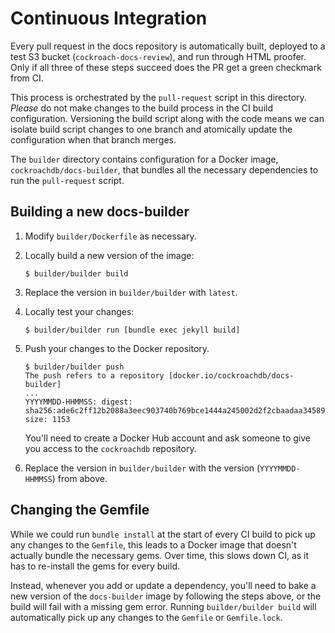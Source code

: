 # Continuous Integration

Every pull request in the docs repository is automatically built, deployed to a
test S3 bucket (`cockroach-docs-review`), and run through HTML proofer. Only if
all three of these steps succeed does the PR get a green checkmark from CI.

This process is orchestrated by the `pull-request` script in this directory.
*Please* do not make changes to the build process in the CI build configuration.
Versioning the build script along with the code means we can isolate build
script changes to one branch and atomically update the configuration when that
branch merges.

The `builder` directory contains configuration for a Docker image,
`cockroachdb/docs-builder`, that bundles all the necessary dependencies to run
the `pull-request` script.

## Building a new docs-builder

1. Modify `builder/Dockerfile` as necessary.

2. Locally build a new version of the image:

    ```shell
    $ builder/builder build
    ```

3. Replace the version in `builder/builder` with `latest`.

4. Locally test your changes:

    ```shell
    $ builder/builder run [bundle exec jekyll build]
    ````

5. Push your changes to the Docker repository.

    ```shell
    $ builder/builder push
    The push refers to a repository [docker.io/cockroachdb/docs-builder]
    ...
    YYYYMMDD-HHMMSS: digest: sha256:ade6c2ff12b2088a3eec903740b769bce1444a245002d2f2cbaadaa34589eea3 size: 1153
    ```

    You'll need to create a Docker Hub account and ask someone to give you
    access to the `cockroachdb` repository.

6. Replace the version in `builder/builder` with the version (`YYYYMMDD-HHMMSS`)
   from above.

## Changing the Gemfile

While we could run `bundle install` at the start of every CI build to pick up
any changes to the `Gemfile`, this leads to a Docker image that doesn't actually
bundle the necessary gems. Over time, this slows down CI, as it has to
re-install the gems for every build.

Instead, whenever you add or update a dependency, you'll need to bake a new
version of the `docs-builder` image by following the steps above, or the build
will fail with a missing gem error. Running `builder/builder build` will
automatically pick up any changes to the `Gemfile` or `Gemfile.lock`.
